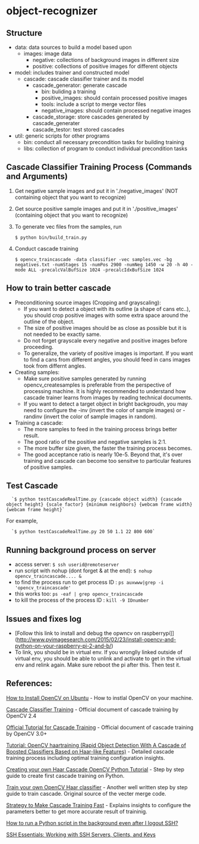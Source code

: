 # object-recognizer

## Structure

  * data: data sources to build a model based upon
    * images: image data
      * negative: collections of background images in different size
      * positive: collections of positive images for different objects
  * model: includes trainer and constructed model
    * cascade: cascade classifier trainer and its model
      * cascade_generator: generate cascade
        * bin: buliding a training
        * positive_images: should contain processed positive images
        * tools: include a script to merge vector files
        * negative_images: should contain processed negative images
      * cascade_storage: store cascades generated by cascade_generater
      * cascade_testor: test stored cascades
  * util: generic scripts for other programs
    * bin: conduct all necessary precondition tasks for building training
    * libs: collection of program to conduct individual precondition tasks


## Cascade Classifier Training Process (Commands and Arguments)

1. Get negative sample images and put it in './negative_images' (NOT containing object that you want to recognize)

2. Get source positive sample images and put it in './positive_images' (containing object that you want to recognize)

3. To generate vec files from the samples, run 

      `$ python bin/build_train.py`

4. Conduct cascade training

      `$ opencv_traincascade -data classifier -vec samples.vec -bg negatives.txt -numStages 15 -numPos 2900 -numNeg 1450 -w 20 -h 40 -mode ALL -precalcValBufSize 1024 -precalcIdxBufSize 1024`


## How to train better cascade

  * Preconditioning source images (Cropping and grayscaling):
    * If you want to detect a object with its outline (a shape of cans etc..), you should crop positive images with some extra space around the outline of the object.
    * The size of positive images should be as close as possible but it is not needed to be exactly same.
    * Do not forget grayscale every negative and positive images before proceeding.
    * To generalize, the variety of positive images is important. If you want to find a cans from different angles, you should feed in cans images took from differnt angles.
  * Creating samples:
    * Make sure positive samples generated by running opencv_createsamples is preferable from the perspective of processing machine. It is highly recommended to understand how cascade trainer learns from images by reading technical documents.
    * If you want to detect a target object in bright backgroudn, you may need to configure the -inv (invert the color of sample images) or -randinv (invert the color of sample images in random).
  * Training a cascade:
    * The more samples to feed in the training process brings better result.
    * The good ratio of the positive and negative samples is 2:1.
    * The more buffer size given, the faster the training process becomes.
    * The good acceptance ratio is nearly 10e-5. Beyond that, it's over training and cascade can become too sensitve to particular features of positive samples.


## Test Cascade

      `$ python testCascadeRealTime.py {cascade object width} {cascade object height} {scale factor} {minimum neighbors} {webcam frame width} {webcam frame height}`

For example,
      
      `$ python testCascadeRealTime.py 20 50 1.1 22 800 600`


## Running background process on server

  * access server: `$ ssh userid@remoteserver`
  * run script with nohup (dont forget & at the end): `$ nohup opencv_traincascade.... &`
  * to find the process run to get process ID : `ps auxwww|grep -i 'opencv_traincascade'`
  * this works too: `ps -eaf | grep opencv_traincascade`
  * to kill the process of the process ID : `kill -9 IDnumber`


## Issues and fixes log

  * [Follow this link to install and debug the opwncv on raspberrypi]](http://www.pyimagesearch.com/2015/02/23/install-opencv-and-python-on-your-raspberry-pi-2-and-b/)
  * To link, you should be in virtual env. If you wronglly linked outside of virtual env, you should be able to
    unlink and activate to get in the virtual env and relink again. Make sure reboot the pi after this. Then test it.


## References:

[How to Install OpenCV on Ubuntu](http://www.pyimagesearch.com/2016/10/24/ubuntu-16-04-how-to-install-opencv/) - How to instlal OpenCV on your machine.

[Cascade Classifier Training](http://docs.opencv.org/2.4/doc/user_guide/ug_traincascade.html#positive-samples) - Official document of cascade training by OpenCV 2.4

[Official Tutorial for Cascade Training](http://docs.opencv.org/3.2.0/dc/d88/tutorial_traincascade.html) - Official document of cascade training by OpenCV 3.0+

[Tutorial: OpenCV haartraining (Rapid Object Detection With A Cascade of Boosted Classifiers Based on Haar-like Features)](http://note.sonots.com/SciSoftware/haartraining.html) - Detailed cascade training process including optimal training configuration insights.

[Creating your own Haar Cascade OpenCV Python Tutorial](https://pythonprogramming.net/haar-cascade-object-detection-python-opencv-tutorial/) - Step by step guide to create first cascade training on Python.

[Train your own OpenCV Haar classifier](https://github.com/mrnugget/opencv-haar-classifier-training) - Another well written step by step guide to train cascade. Original source of the vecter merge code.

[Strategy to Make Cascade Training Fast](http://answers.opencv.org/question/7141/about-traincascade-paremeters-samples-and-other/) - Explains insights to configure the parameters better to get more accurate result of traininig.

[How to run a Python script in the background even after I logout SSH?](https://www.google.com/webhp?sourceid=chrome-instant&ion=1&espv=2&ie=UTF-8#q=how%20to%20keep%20running%20python%20script%20on%20server%20withtou%20ssh%20connection)

[SSH Essentials: Working with SSH Servers, Clients, and Keys](https://www.digitalocean.com/community/tutorials/ssh-essentials-working-with-ssh-servers-clients-and-keys)